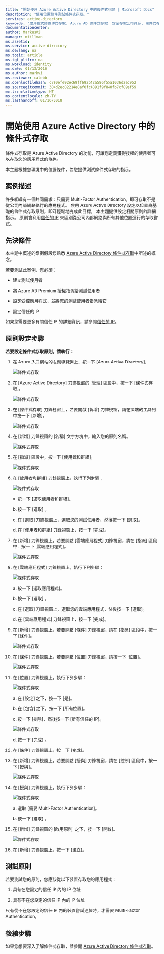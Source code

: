 ```yaml
---
title: "開始使用 Azure Active Directory 中的條件式存取 | Microsoft Docs"
description: "使用位置條件測試條件式存取。"
services: active-directory
keywords: "應用程式的條件式存取, Azure AD 條件式存取, 安全存取公司資源, 條件式存取原則"
documentationcenter: 
author: MarkusVi
manager: mtillman
ms.assetid: 
ms.service: active-directory
ms.devlang: na
ms.topic: article
ms.tgt_pltfrm: na
ms.workload: identity
ms.date: 01/15/2018
ms.author: markvi
ms.reviewer: calebb
ms.openlocfilehash: c780efe92ec69ff692b42a586f55a1036d2ec952
ms.sourcegitcommit: 384d2ec82214e8af0fc4891f9f840fb7cf89ef59
ms.translationtype: HT
ms.contentlocale: zh-TW
ms.lasthandoff: 01/16/2018
---
```

# <a name="get-started-with-conditional-access-in-azure-active-directory"></a>開始使用 Azure Active Directory 中的條件式存取

條件式存取是 Azure Active Directory 的功能，可讓您定義獲得授權的使用者可以存取您的應用程式的條件。 

本主題根據您環境中的位置條件，為您提供測試條件式存取的指示。  


## <a name="scenario-description"></a>案例描述

許多組織有一個共同需求：只需要 Multi-Factor Authentication，即可存取不是從公司內部網路執行的應用程式。 使用 Azure Active Directory 設定以位置為基礎的條件式存取原則，即可輕鬆地完成此目標。 本主題提供設定相關原則的詳細指示。 原則會利用[信任的 IP](../multi-factor-authentication/multi-factor-authentication-whats-next.md#trusted-ips) 來區別從公司內部網路與所有其他位置進行的存取嘗試。


## <a name="prerequisites"></a>先決條件

本主題中概述的案例假設您熟悉 [Azure Active Directory 條件式存取](active-directory-conditional-access-azure-portal.md)中所述的概念。

若要測試此案例，您必須：

- 建立測試使用者 

- 將 Azure AD Premium 授權指派給測試使用者

- 設定受控應用程式，並將您的測試使用者指派給它

- 設定信任的 IP

如果您需要更多有關信任 IP 的詳細資訊，請參閱[信任的 IP](../multi-factor-authentication/multi-factor-authentication-whats-next.md#trusted-ips)。


## <a name="policy-configuration-steps"></a>原則設定步驟

**若要設定條件式存取原則，請執行：**

1. 在 Azure 入口網站的左側導覽列上，按一下 [Azure Active Directory]。 

    ![條件式存取](./media/active-directory-conditional-access-azure-portal-get-started/01.png)

2. 在 [Azure Active Directory] 刀鋒視窗的 [管理] 區段中，按一下 [條件式存取]。

    ![條件式存取](./media/active-directory-conditional-access-azure-portal-get-started/02.png)
 
3. 在 [條件式存取] 刀鋒視窗上，若要開啟 [新增] 刀鋒視窗，請在頂端的工具列中按一下 [新增]。

    ![條件式存取](./media/active-directory-conditional-access-azure-portal-get-started/03.png)

4. 在 [新增] 刀鋒視窗的 [名稱] 文字方塊中，輸入您的原則名稱。

    ![條件式存取](./media/active-directory-conditional-access-azure-portal-get-started/04.png)

5. 在 [指派] 區段中，按一下 [使用者和群組]。

    ![條件式存取](./media/active-directory-conditional-access-azure-portal-get-started/05.png)

6. 在 [使用者和群組] 刀鋒視窗上，執行下列步驟︰

    ![條件式存取](./media/active-directory-conditional-access-azure-portal-get-started/06.png)

    a. 按一下 [選取使用者和群組]。

    b. 按一下 [選取] 。

    c. 在 [選取] 刀鋒視窗上，選取您的測試使用者，然後按一下 [選取]。

    d. 在 [使用者和群組] 刀鋒視窗上，按一下 [完成]。

7. 在 [新增] 刀鋒視窗上，若要開啟 [雲端應用程式] 刀鋒視窗，請在 [指派] 區段中，按一下 [雲端應用程式]。

    ![條件式存取](./media/active-directory-conditional-access-azure-portal-get-started/07.png)

8. 在 [雲端應用程式] 刀鋒視窗上，執行下列步驟︰

    ![條件式存取](./media/active-directory-conditional-access-azure-portal-get-started/08.png)

    a. 按一下 [選取應用程式]。

    b. 按一下 [選取] 。

    c. 在 [選取] 刀鋒視窗上，選取您的雲端應用程式，然後按一下 [選取]。

    d. 在 [雲端應用程式] 刀鋒視窗上，按一下 [完成]。

9. 在 [新增] 刀鋒視窗上，若要開啟 [條件] 刀鋒視窗，請在 [指派] 區段中，按一下 [條件]。

    ![條件式存取](./media/active-directory-conditional-access-azure-portal-get-started/09.png)

10. 在 [條件] 刀鋒視窗上，若要開啟 [位置] 刀鋒視窗，請按一下 [位置]。

    ![條件式存取](./media/active-directory-conditional-access-azure-portal-get-started/10.png)

11. 在 [位置] 刀鋒視窗上，執行下列步驟︰

    ![條件式存取](./media/active-directory-conditional-access-azure-portal-get-started/11.png)

    a. 在 [設定] 之下，按一下 [是]。

    b. 在 [包含] 之下，按一下 [所有位置]。

    c. 按一下 [排除]，然後按一下 [所有信任的 IP]。

    ![條件式存取](./media/active-directory-conditional-access-azure-portal-get-started/12.png)

    d. 按一下 [完成] 。

12. 在 [條件] 刀鋒視窗上，按一下 [完成]。

13. 在 [新增] 刀鋒視窗上，若要開啟 [授與] 刀鋒視窗，請在 [控制] 區段中，按一下 [授與]。

    ![條件式存取](./media/active-directory-conditional-access-azure-portal-get-started/13.png)

14. 在 [授與] 刀鋒視窗上，執行下列步驟︰

    ![條件式存取](./media/active-directory-conditional-access-azure-portal-get-started/14.png)

    a. 選取 [需要 Multi-Factor Authentication]。

    b. 按一下 [選取] 。

15. 在 [新增] 刀鋒視窗的 [啟用原則] 之下，按一下 [開啟]。

    ![條件式存取](./media/active-directory-conditional-access-azure-portal-get-started/15.png)

16. 在 [新增] 刀鋒視窗上，按一下 [建立]。


## <a name="testing-the-policy"></a>測試原則

若要測試您的原則，您應該從以下裝置存取您的應用程式︰ 

1. 具有在您設定的信任 IP 內的 IP 位址 

1. 具有不在您設定的信任 IP 內的 IP 位址

只有從不在您設定的信任 IP 內的裝置嘗試連線時，才需要 Multi-Factor Authentication。 


## <a name="next-steps"></a>後續步驟

如果您想要深入了解條件式存取，請參閱 [Azure Active Directory 條件式存取](active-directory-conditional-access-azure-portal.md)。

